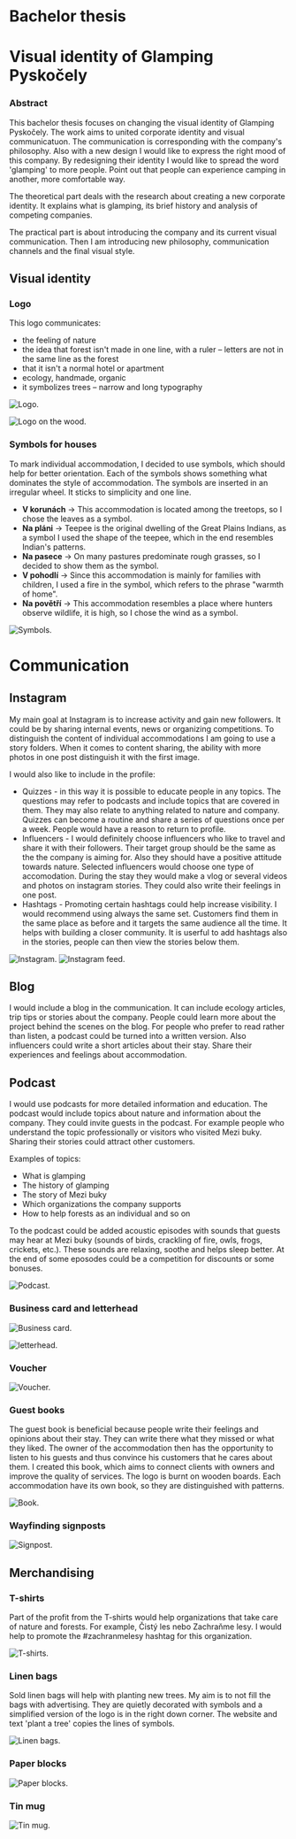 # Bachelor thesis
# Visual identity of Glamping Pyskočely
### Abstract
This bachelor thesis focuses on changing the visual identity of Glamping Pyskočely. The work aims to united corporate identity and visual communicatuon. The communication is corresponding with the company's philosophy. Also with a new design I would like to express the right mood of this company. By redesigning their identity I would like to spread the word 'glamping' to more people. Point out that people can experience camping in another, more comfortable way. 

The theoretical part deals with the research about creating a new corporate identity. It explains what is glamping, its brief history and analysis of competing companies. 

The practical part is about introducing the company and its current visual communication. Then I am introducing new philosophy, communication channels and the final visual style.

## Visual identity
### Logo
This logo communicates:
- the feeling of nature
- the idea that forest isn't made in one line, with a ruler – letters are not in the same line as the forest
- that it isn't a normal hotel or apartment
- ecology, handmade, organic
- it symbolizes trees – narrow and long typography

![Logo.](img/logo1.png)

![Logo on the wood.](img/logo3.jpg)

### Symbols for houses
To mark individual accommodation, I decided to use symbols, which should help for better orientation. Each of the symbols shows something what dominates the style of accommodation. The symbols are inserted in an irregular wheel. It sticks to simplicity and one line.
- **V korunách** → This accommodation is located among the treetops, so I chose the leaves as a symbol.
- **Na pláni** → Teepee is the original dwelling of the Great Plains Indians, as a symbol I used the shape of the teepee, which in the end resembles Indian's patterns.
- **Na pasece** → On many pastures predominate rough grasses, so I decided to show them as the symbol.
- **V pohodlí** → Since this accommodation is mainly for families with children, I used a fire in the symbol, which refers to the phrase "warmth of home".
- **Na povětří** → This accommodation resembles a place where hunters observe wildlife, it is high, so I chose the wind as a symbol.

![Symbols.](img/symboly1.png)

# Communication
## Instagram 
My main goal at Instagram is to increase activity and gain new followers. It could be by sharing internal events, news or organizing competitions. To distinguish the content of individual accommodations I am going to use a story folders. When it comes to content sharing, the ability with more photos in one post distinguish it with the first image.

I would also like to include in the profile:
- Quizzes - in this way it is possible to educate people in any topics. The questions may refer to podcasts and include topics that are covered in them. They may also relate to anything related to nature and company. Quizzes can become a routine and share a series of questions once per a week. People would have a reason to return to profile.
- Influencers - I would definitely choose influencers who like to travel and share it with their followers. Their target group should be the same as the the company is aiming for. Also they should have a positive attitude towards nature. Selected influencers would choose one type of accomodation. During the stay they would make a vlog or several videos and photos on instagram stories. They could also write their feelings in one post.
- Hashtags - Promoting certain hashtags could help increase visibility. I would recommend using always the same set. Customers find them in the same place as before and it targets the same audience all the time. It helps with building a closer community. It is userful to add hashtags also in the stories, people can then view the stories below them.

![Instagram.](img/ig1.jpg)
![Instagram feed.](img/ig2.png)

## Blog
I would include a blog in the communication. It can include ecology articles, trip tips or stories about the company. People could learn more about the project behind the scenes on the blog. For people who prefer to read rather than listen, a podcast could be turned into a written version. Also influencers could write a short articles about their stay. Share their experiences and feelings about accommodation. 

## Podcast
I would use podcasts for more detailed information and education.
The podcast would include topics about nature and information about the company. They could invite guests in the podcast. For example people who understand the topic professionally or visitors who visited Mezi buky. Sharing their stories could attract other customers.

Examples of topics:
- What is glamping
- The history of glamping
- The story of Mezi buky
- Which organizations the company supports
- How to help forests as an individual and so on

To the podcast could be added acoustic episodes with sounds that guests may hear at Mezi buky (sounds of birds, crackling of fire, owls, frogs, crickets, etc.). These sounds are relaxing, soothe and helps sleep better. At the end of some eposodes could be a competition for discounts or some bonuses. 

![Podcast.](img/podcast1.jpg)

### Business card and letterhead
![Business card.](img/vizitka.jpg)

![letterhead.](img/hlav.jpg)

### Voucher
![Voucher.](img/voucher.jpg)

### Guest books
The guest book is beneficial because people write their feelings and opinions about their stay. They can write there what they missed or what they liked. The owner of the accommodation then has the opportunity to listen to his guests and thus convince his customers that he cares about them. I created this book, which aims to connect clients with owners and improve the quality of services. The logo is burnt on wooden boards. Each accommodation have its own book, so they are distinguished with patterns. 

![Book.](img/kniha.jpg)

### Wayfinding signposts
![Signpost.](img/rozcestnik2.jpg)

## Merchandising
### T-shirts
Part of the profit from the T-shirts would help organizations that take care of nature and forests. For example, Čistý les nebo Zachraňme lesy. I would help to promote the #zachranmelesy hashtag for this organization. 

![T-shirts.](img/t-shirts.jpg)

### Linen bags
Sold linen bags will help with planting new trees. My aim is to not fill the bags with advertising. They are quietly decorated with symbols and a simplified version of the logo is in the right down corner. The website and text 'plant a tree' copies the lines of symbols. 

![Linen bags.](img/platenky.jpg)

### Paper blocks
![Paper blocks.](img/blok.jpg)

### Tin mug
![Tin mug.](img/mug.png)
